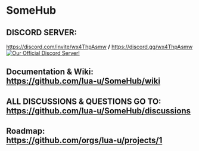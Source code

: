# SomeHub
## DISCORD SERVER:<br />
https://discord.com/invite/wx4ThpAsmw **/** https://discord.gg/wx4ThpAsmw<br />
[<img src="https://discordapp.com/api/guilds/1022465460517740654/widget.png?style=banner2" alt="Our Official Discord Server!"></img>](https://discord.com/invite/wx4ThpAsmw)<br />
## Documentation & Wiki:<br />https://github.com/lua-u/SomeHub/wiki
## ALL DISCUSSIONS & QUESTIONS GO TO:<br />https://github.com/lua-u/SomeHub/discussions

## Roadmap:<br />https://github.com/orgs/lua-u/projects/1
